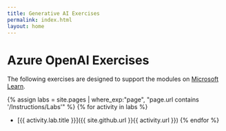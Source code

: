 ```yaml
---
title: Generative AI Exercises
permalink: index.html
layout: home
---
```


# Azure OpenAI Exercises

The following exercises are designed to support the modules on [Microsoft Learn](https://learn.microsoft.com/training).


{% assign labs = site.pages | where_exp:"page", "page.url contains '/Instructions/Labs'" %}
{% for activity in labs  %}
- [{{ activity.lab.title }}]({{ site.github.url }}{{ activity.url }})
{% endfor %}
